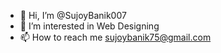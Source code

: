 - 👋 Hi, I’m @SujoyBanik007
- 👀 I’m interested in Web Designing
- 📫 How to reach me sujoybanik75@gmail.com

<!---
SujoyBanik007/SujoyBanik007 is a ✨ special ✨ repository because its `README.md` (this file) appears on your GitHub profile.
You can click the Preview link to take a look at your changes.
--->

